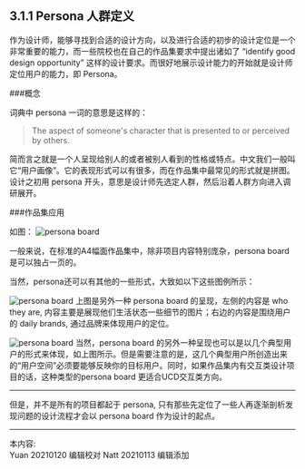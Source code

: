 ## 3.1.1 Persona 人群定义

作为设计师，能够寻找到合适的设计方向，以及进行合适的初步的设计定位是一个非常重要的能力，而一些院校也在自己的作品集要求中提出诸如了 “identify good design opportunity” 这样的设计要求。而很好地展示设计能力的开始就是设计师定位用户的能力，即 Persona。

###概念

词典中 persona 一词的意思是这样的：

> The aspect of someone's character that is presented to or perceived by others.

简而言之就是一个人呈现给别人的或者被别人看到的性格或特点。中文我们一般叫它“用户画像”。它的表现形式可以有很多，而在作品集中最常见的形式就是拼图。设计之初用 persona 开头，意思是设计师先选定人群，然后沿着人群方向进入调研展开。

###作品集应用

如图：
![persona board](http://kitpic.makebi.net/2021/id_02.jpg)

一般来说，在标准的A4幅面作品集中，除非项目内容特别庞杂，persona board 是可以独占一页的。

当然，persona还可以有其他的一些形式，大致如以下这些图例所示：

![persona board](http://kitpic.makebi.net/2021/id_03.jpg)
上图是另外一种 persona board 的呈现，左侧的内容是 who they are, 内容主要是展现他们生活状态一些细节的图片；右边的内容是围绕用户的 daily brands, 通过品牌来体现用户的定位。

![persona board](http://kitpic.makebi.net/2021/id_04.jpg)
当然，persona board 的另外一种呈现也可以是以几个典型用户的形式来体现，如上图所示。但是需要注意的是，这几个典型用户所创造出来的“用户空间”必须要能够反映你的目标用户。同时，如果作品集内有交互类设计项目的话，这种类型的persona board 更适合UCD交互类方向。

---

但是，并不是所有的项目都起于 persona, 只有那些先定位了一些人再逐渐剖析发现问题的设计流程才会以 persona board 作为设计的起点。



---
本内容:  
Yuan 20210120 编辑校对
Natt 20210113 编辑添加

